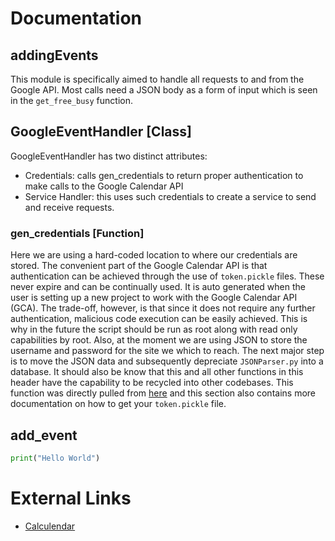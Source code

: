 # Documentation

## addingEvents

This module is specifically aimed to handle all requests to and from the Google API. Most calls need a JSON body as a form of input which is seen in the `get_free_busy` function.

## GoogleEventHandler [Class]

GoogleEventHandler has two distinct attributes:

- Credentials: calls gen_credentials to return proper authentication to make calls to the Google Calendar API
- Service Handler: this uses such credentials to create a service to send and receive requests.

### gen_credentials [Function]

Here we are using a hard-coded location to where our credentials are stored. The convenient part of the Google Calendar API is that authentication can be achieved through the use of `token.pickle` files. These never expire and can be continually used. It is auto generated when the user is setting up a new project to work with the Google Calendar API (GCA). The trade-off, however, is that since it does not require any further authentication, malicious code execution can be easily achieved. This is why in the future the script should be run as root along with read only capabilities by root. Also, at the moment we are using JSON to store the username and password for the site we which to reach. The next major step is to move the JSON data and subsequently depreciate `JSONParser.py` into a database. It should also be know that this and all other functions in this header have the capability to be recycled into other codebases. This function was directly pulled from [here](https://developers.google.com/calendar/quickstart/python) and this section also contains more documentation on how to get your `token.pickle` file.

## add_event



```python
print("Hello World")
```

# External Links

- [Calculendar](https://github.com/mattmight/calculendar/blob/a4e9b4e651851d44aa50da686e4a2bc89d5b4452/gcal.py)
